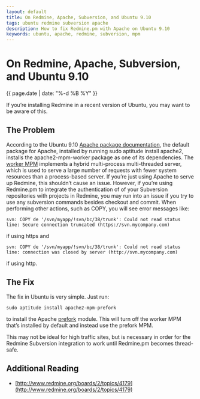 ```yaml
---
layout: default
title: On Redmine, Apache, Subversion, and Ubuntu 9.10
tags: ubuntu redmine subversion apache
description: How to fix Redmine.pm with Apache on Ubuntu 9.10
keywords: ubuntu, apache, redmine, subversion, mpm
---
```


# On Redmine, Apache, Subversion, and Ubuntu 9.10

<p class="post-date">{{ page.date | date: "%-d %B %Y" }}</p>

If you’re installing Redmine in a recent version of Ubuntu, you may want to be aware of this.

## The Problem

According to the Ubuntu 9.10 [Apache package documentation](http://packages.ubuntu.com/karmic/apache2), the default package for Apache, installed by running sudo aptitude install apache2, installs the apache2-mpm-worker package as one of its dependencies. The [worker MPM](http://httpd.apache.org/docs/2.1/mod/worker.html) implements a hybrid multi-process multi-threaded server, which is used to serve a large number of requests with fewer system resources than a process-based server. If you’re just using Apache to serve up Redmine, this shouldn’t cause an issue. However, if you’re using Redmine.pm to integrate the authentication of of your Subversion repositories with projects in Redmine, you may run into an issue if you try to use any subversion commands besides checkout and commit. When performing other actions, such as COPY, you will see error messages like:

    svn: COPY de '/svn/myapp/!svn/bc/38/trunk': Could not read status line: Secure connection truncated (https://svn.mycompany.com)

if using https and

    svn: COPY de '/svn/myapp/!svn/bc/38/trunk': Could not read status line: connection was closed by server (http://svn.mycompany.com)

if using http.

## The Fix

The fix in Ubuntu is very simple. Just run:

    sudo aptitude install apache2-mpm-prefork

to install the Apache [prefork](http://httpd.apache.org/docs/2.0/mod/prefork.html) module. This will turn off the worker MPM that’s installed by default and instead use the prefork MPM.

This may not be ideal for high traffic sites, but is necessary in order for the Redmine Subversion integration to work until Redmine.pm becomes thread-safe.

## Additional Reading

* [http://www.redmine.org/boards/2/topics/4179](http://www.redmine.org/boards/2/topics/4179)
